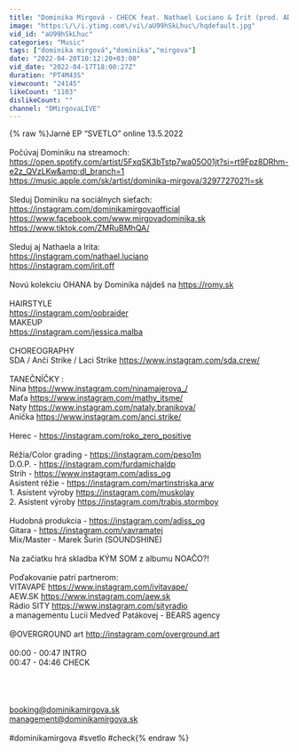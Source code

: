 ```yaml
---
title: "Dominika Mirgová - CHECK feat. Nathael Luciano & Irit (prod. ADiss)"
image: "https:\/\/i.ytimg.com\/vi\/aU99hSkLhuc\/hqdefault.jpg"
vid_id: "aU99hSkLhuc"
categories: "Music"
tags: ["dominika mirgová","dominika","mirgova"]
date: "2022-04-20T10:12:20+03:00"
vid_date: "2022-04-17T18:00:27Z"
duration: "PT4M43S"
viewcount: "24145"
likeCount: "1103"
dislikeCount: ""
channel: "DMirgovaLIVE"
---
```

{% raw %}Jarné EP “SVETLO” online 13.5.2022<br /><br />Počúvaj Dominiku na streamoch:<br /><a rel="nofollow" target="blank" href="https://open.spotify.com/artist/5FxqSK3bTstp7wa05O01jt?si=rt9Fpz8DRhm-e2z_QVzLKw&amp;dl_branch=1">https://open.spotify.com/artist/5FxqSK3bTstp7wa05O01jt?si=rt9Fpz8DRhm-e2z_QVzLKw&amp;dl_branch=1</a><br /><a rel="nofollow" target="blank" href="https://music.apple.com/sk/artist/dominika-mirgova/329772702?l=sk">https://music.apple.com/sk/artist/dominika-mirgova/329772702?l=sk</a><br /><br />Sleduj Dominiku na sociálnych sieťach:<br /><a rel="nofollow" target="blank" href="https://instagram.com/dominikamirgovaofficial">https://instagram.com/dominikamirgovaofficial</a><br /><a rel="nofollow" target="blank" href="https://www.facebook.com/www.mirgovadominika.sk">https://www.facebook.com/www.mirgovadominika.sk</a><br /><a rel="nofollow" target="blank" href="https://www.tiktok.com/ZMRuBMhQA/">https://www.tiktok.com/ZMRuBMhQA/</a><br /><br />Sleduj aj Nathaela a Irita:<br /><a rel="nofollow" target="blank" href="https://instagram.com/nathael.luciano">https://instagram.com/nathael.luciano</a><br /><a rel="nofollow" target="blank" href="https://instagram.com/irit.off">https://instagram.com/irit.off</a><br /><br />Novú kolekciu OHANA by Dominika nájdeš na <a rel="nofollow" target="blank" href="https://romy.sk">https://romy.sk</a><br /><br />HAIRSTYLE <br /><a rel="nofollow" target="blank" href="https://instagram.com/oobraider">https://instagram.com/oobraider</a><br />MAKEUP <br /><a rel="nofollow" target="blank" href="https://instagram.com/jessica.malba">https://instagram.com/jessica.malba</a><br /><br />CHOREOGRAPHY <br />SDA / Anči Strike / Laci Strike <a rel="nofollow" target="blank" href="https://www.instagram.com/sda.crew/">https://www.instagram.com/sda.crew/</a><br /><br />TANEČNÍČKY :<br />Nina <a rel="nofollow" target="blank" href="https://www.instagram.com/ninamajerova_/">https://www.instagram.com/ninamajerova_/</a><br />Maťa <a rel="nofollow" target="blank" href="https://www.instagram.com/mathy_itsme/">https://www.instagram.com/mathy_itsme/</a><br />Naty <a rel="nofollow" target="blank" href="https://www.instagram.com/nataly.branikova/">https://www.instagram.com/nataly.branikova/</a><br />Anička <a rel="nofollow" target="blank" href="https://www.instagram.com/anci.strike/">https://www.instagram.com/anci.strike/</a><br /><br />Herec - <a rel="nofollow" target="blank" href="https://instagram.com/roko_zero_positive">https://instagram.com/roko_zero_positive</a><br /><br />Réžia/Color grading - <a rel="nofollow" target="blank" href="https://instagram.com/peso1m">https://instagram.com/peso1m</a><br />D.O.P. - <a rel="nofollow" target="blank" href="https://instagram.com/furdamichaldp">https://instagram.com/furdamichaldp</a><br />Strih - <a rel="nofollow" target="blank" href="https://www.instagram.com/adiss_og">https://www.instagram.com/adiss_og</a><br />Asistent réžie - <a rel="nofollow" target="blank" href="https://instagram.com/martinstriska.arw">https://instagram.com/martinstriska.arw</a><br />1. Asistent výroby <a rel="nofollow" target="blank" href="https://instagram.com/muskolay">https://instagram.com/muskolay</a><br />2. Asistent výroby <a rel="nofollow" target="blank" href="https://instagram.com/trabis.stormboy">https://instagram.com/trabis.stormboy</a><br /><br />Hudobná produkcia - <a rel="nofollow" target="blank" href="https://instagram.com/adiss_og">https://instagram.com/adiss_og</a><br />Gitara - <a rel="nofollow" target="blank" href="https://instagram.com/vavramatej">https://instagram.com/vavramatej</a><br />Mix/Master - Marek Šurin (SOUNDSHINE)<br /><br />Na začiatku hrá skladba KÝM SOM z albumu NOAČO?!<br /><br />Poďakovanie patrí partnerom:<br />VITAVAPE <a rel="nofollow" target="blank" href="https://www.instagram.com/ivitavape/">https://www.instagram.com/ivitavape/</a><br />AEW.SK <a rel="nofollow" target="blank" href="https://www.instagram.com/aew.sk">https://www.instagram.com/aew.sk</a><br />Rádio SITY <a rel="nofollow" target="blank" href="https://www.instagram.com/sityradio">https://www.instagram.com/sityradio</a><br />a managementu Lucii Medveď Patákovej - BEARS agency<br /><br /> @OVERGROUND art     <a rel="nofollow" target="blank" href="http://instagram.com/overground.art">http://instagram.com/overground.art</a><br /><br />00:00 - 00:47 INTRO<br />00:47 - 04:46 CHECK<br /><br /><br /><br /><br />booking@dominikamirgova.sk<br />management@dominikamirgova.sk<br /><br />#dominikamirgova #svetlo #check{% endraw %}
